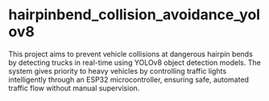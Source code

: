 # hairpinbend_collision_avoidance_yolov8
This project aims to prevent vehicle collisions at dangerous hairpin bends by detecting trucks in real-time using YOLOv8 object detection models. The system gives priority to heavy vehicles by controlling traffic lights intelligently through an ESP32 microcontroller, ensuring safe, automated traffic flow without manual supervision.
